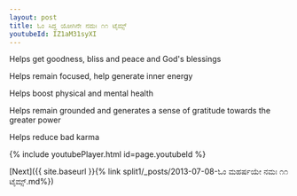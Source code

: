 ```yaml
---
layout: post
title: ಓಂ ಸಿದ್ಧ ಯೋಗಿನೇ ನಮಃ ೧೧ ಟೈಮ್ಸ್
youtubeId: IZ1aM31syXI
---
```

 
 
Helps get goodness, bliss and peace and God's blessings
 
Helps remain focused, help generate inner energy 
 
Helps boost physical and mental health 
 
Helps remain grounded and generates a sense of gratitude towards the greater power 
 
Helps reduce bad karma
 
 
 
 


{% include youtubePlayer.html id=page.youtubeId %}
 
[Next]({{ site.baseurl }}{% link  split1/_posts/2013-07-08-ಓಂ ಮಹರ್ಷಯೇ ನಮಃ ೧೧ ಟೈಮ್ಸ್.md%})
 
